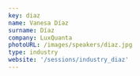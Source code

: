 ```yaml
---
key: diaz
name: Vanesa Díaz
surname: Díaz
company: LuxQuanta
photoURL: /images/speakers/diaz.jpg
type: industry
website: '/sessions/industry_diaz'
---
```

